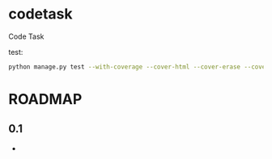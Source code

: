 codetask
========

Code Task


test:
```sh
python manage.py test --with-coverage --cover-html --cover-erase --cover-package=codetask,mainsite
```


ROADMAP
=======


0.1
---

*
